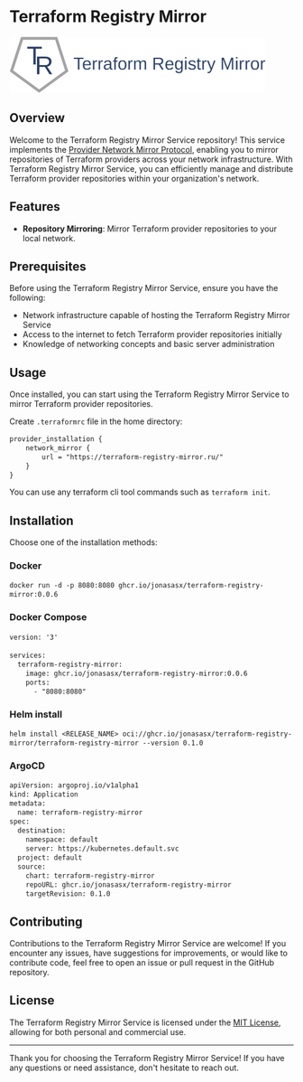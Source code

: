 # Terraform Registry Mirror

![Service Logo](assets/logo.png)

## Overview

Welcome to the Terraform Registry Mirror Service repository!
This service implements the [Provider Network Mirror Protocol](https://developer.hashicorp.com/terraform/internals/provider-network-mirror-protocol),
enabling you to mirror repositories of Terraform providers across
your network infrastructure. With Terraform Registry Mirror Service,
you can efficiently manage and distribute Terraform provider
repositories within your organization's network.

## Features

- **Repository Mirroring**: Mirror Terraform provider repositories to your local network.

## Prerequisites

Before using the Terraform Registry Mirror Service, ensure you have the following:

- Network infrastructure capable of hosting the Terraform Registry Mirror Service
- Access to the internet to fetch Terraform provider repositories initially
- Knowledge of networking concepts and basic server administration

## Usage

Once installed, you can start using the Terraform Registry Mirror Service to mirror Terraform provider repositories.

Create `.terraformrc` file in the home directory:

    provider_installation {
        network_mirror {
            url = "https://terraform-registry-mirror.ru/"
        }
    }

You can use any terraform cli tool commands such as `terraform init`.


## Installation

Choose one of the installation methods:

### Docker

    docker run -d -p 8080:8080 ghcr.io/jonasasx/terraform-registry-mirror:0.0.6

### Docker Compose

    version: '3'
    
    services:
      terraform-registry-mirror:
        image: ghcr.io/jonasasx/terraform-registry-mirror:0.0.6
        ports:
          - "8080:8080"

### Helm install

    helm install <RELEASE_NAME> oci://ghcr.io/jonasasx/terraform-registry-mirror/terraform-registry-mirror --version 0.1.0

### ArgoCD

    apiVersion: argoproj.io/v1alpha1
    kind: Application
    metadata:
      name: terraform-registry-mirror
    spec:
      destination:
        namespace: default
        server: https://kubernetes.default.svc
      project: default
      source:
        chart: terraform-registry-mirror
        repoURL: ghcr.io/jonasasx/terraform-registry-mirror
        targetRevision: 0.1.0

## Contributing

Contributions to the Terraform Registry Mirror Service are welcome! If you encounter any issues, have suggestions for improvements, or would like to contribute code, feel free to open an issue or pull request in the GitHub repository.

## License

The Terraform Registry Mirror Service is licensed under the [MIT License](./LICENSE), allowing for both personal and commercial use.

---

Thank you for choosing the Terraform Registry Mirror Service! If you have any questions or need assistance, don't hesitate to reach out.